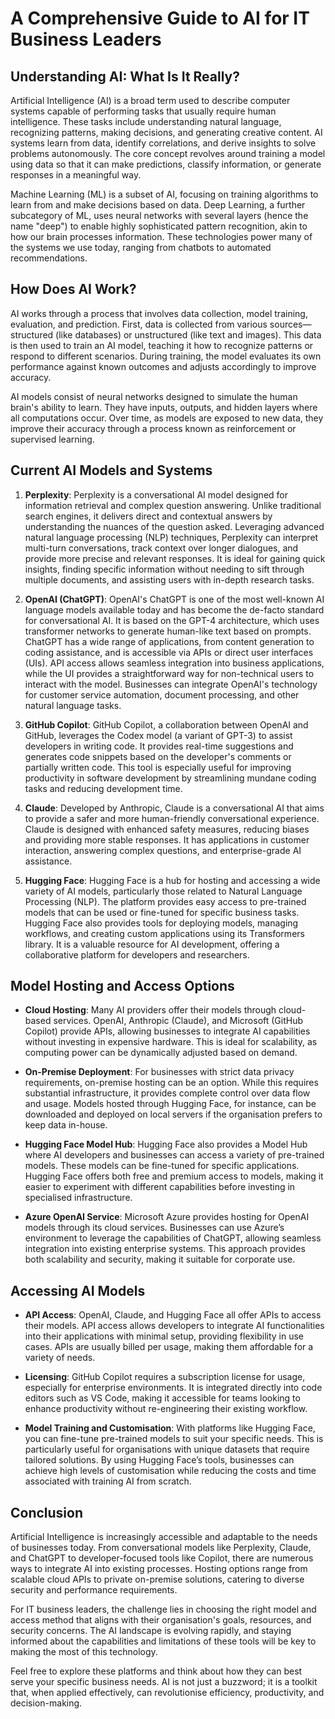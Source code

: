 # A Comprehensive Guide to AI for IT Business Leaders

## Understanding AI: What Is It Really?

Artificial Intelligence (AI) is a broad term used to describe computer systems capable of performing tasks that usually require human intelligence. These tasks include understanding natural language, recognizing patterns, making decisions, and generating creative content. AI systems learn from data, identify correlations, and derive insights to solve problems autonomously. The core concept revolves around training a model using data so that it can make predictions, classify information, or generate responses in a meaningful way.

Machine Learning (ML) is a subset of AI, focusing on training algorithms to learn from and make decisions based on data. Deep Learning, a further subcategory of ML, uses neural networks with several layers (hence the name "deep") to enable highly sophisticated pattern recognition, akin to how our brain processes information. These technologies power many of the systems we use today, ranging from chatbots to automated recommendations.

## How Does AI Work?

AI works through a process that involves data collection, model training, evaluation, and prediction. First, data is collected from various sources—structured (like databases) or unstructured (like text and images). This data is then used to train an AI model, teaching it how to recognize patterns or respond to different scenarios. During training, the model evaluates its own performance against known outcomes and adjusts accordingly to improve accuracy.

AI models consist of neural networks designed to simulate the human brain's ability to learn. They have inputs, outputs, and hidden layers where all computations occur. Over time, as models are exposed to new data, they improve their accuracy through a process known as reinforcement or supervised learning.

## Current AI Models and Systems

1. **Perplexity**: Perplexity is a conversational AI model designed for information retrieval and complex question answering. Unlike traditional search engines, it delivers direct and contextual answers by understanding the nuances of the question asked. Leveraging advanced natural language processing (NLP) techniques, Perplexity can interpret multi-turn conversations, track context over longer dialogues, and provide more precise and relevant responses. It is ideal for gaining quick insights, finding specific information without needing to sift through multiple documents, and assisting users with in-depth research tasks.

2. **OpenAI (ChatGPT)**: OpenAI's ChatGPT is one of the most well-known AI language models available today and has become the de-facto standard for conversational AI. It is based on the GPT-4 architecture, which uses transformer networks to generate human-like text based on prompts. ChatGPT has a wide range of applications, from content generation to coding assistance, and is accessible via APIs or direct user interfaces (UIs). API access allows seamless integration into business applications, while the UI provides a straightforward way for non-technical users to interact with the model. Businesses can integrate OpenAI's technology for customer service automation, document processing, and other natural language tasks.

3. **GitHub Copilot**: GitHub Copilot, a collaboration between OpenAI and GitHub, leverages the Codex model (a variant of GPT-3) to assist developers in writing code. It provides real-time suggestions and generates code snippets based on the developer's comments or partially written code. This tool is especially useful for improving productivity in software development by streamlining mundane coding tasks and reducing development time.

4. **Claude**: Developed by Anthropic, Claude is a conversational AI that aims to provide a safer and more human-friendly conversational experience. Claude is designed with enhanced safety measures, reducing biases and providing more stable responses. It has applications in customer interaction, answering complex questions, and enterprise-grade AI assistance.

5. **Hugging Face**: Hugging Face is a hub for hosting and accessing a wide variety of AI models, particularly those related to Natural Language Processing (NLP). The platform provides easy access to pre-trained models that can be used or fine-tuned for specific business tasks. Hugging Face also provides tools for deploying models, managing workflows, and creating custom applications using its Transformers library. It is a valuable resource for AI development, offering a collaborative platform for developers and researchers.

## Model Hosting and Access Options

- **Cloud Hosting**: Many AI providers offer their models through cloud-based services. OpenAI, Anthropic (Claude), and Microsoft (GitHub Copilot) provide APIs, allowing businesses to integrate AI capabilities without investing in expensive hardware. This is ideal for scalability, as computing power can be dynamically adjusted based on demand.

- **On-Premise Deployment**: For businesses with strict data privacy requirements, on-premise hosting can be an option. While this requires substantial infrastructure, it provides complete control over data flow and usage. Models hosted through Hugging Face, for instance, can be downloaded and deployed on local servers if the organisation prefers to keep data in-house.

- **Hugging Face Model Hub**: Hugging Face also provides a Model Hub where AI developers and businesses can access a variety of pre-trained models. These models can be fine-tuned for specific applications. Hugging Face offers both free and premium access to models, making it easier to experiment with different capabilities before investing in specialised infrastructure.

- **Azure OpenAI Service**: Microsoft Azure provides hosting for OpenAI models through its cloud services. Businesses can use Azure’s environment to leverage the capabilities of ChatGPT, allowing seamless integration into existing enterprise systems. This approach provides both scalability and security, making it suitable for corporate use.

## Accessing AI Models

- **API Access**: OpenAI, Claude, and Hugging Face all offer APIs to access their models. API access allows developers to integrate AI functionalities into their applications with minimal setup, providing flexibility in use cases. APIs are usually billed per usage, making them affordable for a variety of needs.

- **Licensing**: GitHub Copilot requires a subscription license for usage, especially for enterprise environments. It is integrated directly into code editors such as VS Code, making it accessible for teams looking to enhance productivity without re-engineering their existing workflow.

- **Model Training and Customisation**: With platforms like Hugging Face, you can fine-tune pre-trained models to suit your specific needs. This is particularly useful for organisations with unique datasets that require tailored solutions. By using Hugging Face’s tools, businesses can achieve high levels of customisation while reducing the costs and time associated with training AI from scratch.

## Conclusion

Artificial Intelligence is increasingly accessible and adaptable to the needs of businesses today. From conversational models like Perplexity, Claude, and ChatGPT to developer-focused tools like Copilot, there are numerous ways to integrate AI into existing processes. Hosting options range from scalable cloud APIs to private on-premise solutions, catering to diverse security and performance requirements.

For IT business leaders, the challenge lies in choosing the right model and access method that aligns with their organisation's goals, resources, and security concerns. The AI landscape is evolving rapidly, and staying informed about the capabilities and limitations of these tools will be key to making the most of this technology.

Feel free to explore these platforms and think about how they can best serve your specific business needs. AI is not just a buzzword; it is a toolkit that, when applied effectively, can revolutionise efficiency, productivity, and decision-making.

